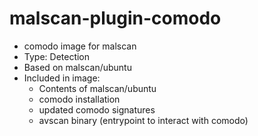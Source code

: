 # malscan-plugin-comodo
*  comodo image for malscan 
*  Type: Detection
*  Based on malscan/ubuntu
*  Included in image:
   *  Contents of malscan/ubuntu
   *  comodo installation
   *  updated comodo signatures 
   *  avscan binary (entrypoint to interact with comodo)